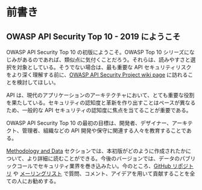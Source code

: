 前書き
============

## OWASP API Security Top 10 - 2019 にようこそ

OWASP API Security Top 10 の初版にようこそ。OWASP Top 10 シリーズになじみがあるのであれば、類似点に気付くことだろう。それらは、読みやすさと選択を対象としている。そうでない場合は、最も重要な API セキュリティリスクをより深く理解する前に、[OWASP API Security Project wiki page][1] に訪れることを検討してほしい。

API は、現代のアプリケーションのアーキテクチャにおいて、とても重要な役割を果たしている。セキュリティの認知度と革新を作り出すことはペースが異なるため、一般的な API セキュリティの認知度に焦点を当てることが重要である。

OWASP API Security Top 10 の最初の目標は、開発者、デザイナー、アーキテクト、管理者、組織などの API 開発や保守に関連する人々を教育することである。

[Methodology and Data][2] セクションでは、本初版がどのように作成されたかについて、より詳細に読むことができる。今後のバージョンでは、データのパブリックコールでセキュリティ業界を巻き込みたい。今のところ、[GitHub リポジトリ][3] や [メーリングリスト][4] で質問、コメント、アイデアを用いて貢献することを全ての人にお勧めする。

[1]: https://www.owasp.org/index.php/OWASP_API_Security_Project
[2]: ./0xd0-about-data.md
[3]: https://github.com/OWASP/API-Security
[4]: https://groups.google.com/a/owasp.org/forum/#!forum/api-security-project
